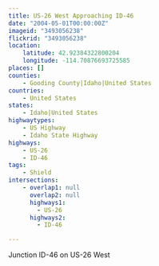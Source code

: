 ```yaml
---
title: US-26 West Approaching ID-46
date: "2004-05-01T00:00:00Z"
imageid: "3493056238"
flickrid: "3493056238"
location:
    latitude: 42.92384322800204
    longitude: -114.70876693725585
places: []
counties:
    - Gooding County|Idaho|United States
countries:
    - United States
states:
    - Idaho|United States
highwaytypes:
    - US Highway
    - Idaho State Highway
highways:
    - US-26
    - ID-46
tags:
    - Shield
intersections:
    - overlap1: null
      overlap2: null
      highways1:
        - US-26
      highways2:
        - ID-46

---
```

Junction ID-46 on US-26 West